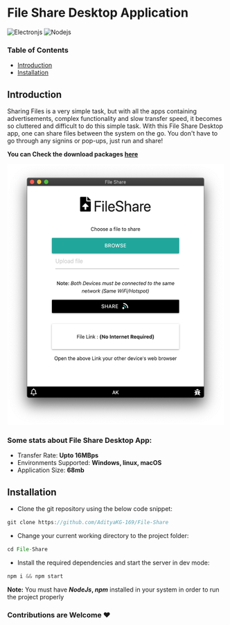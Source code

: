 # File Share Desktop Application

![Electronjs](https://img.shields.io/badge/-Electronjs-47848f?style=flat-square&logo=electron&logoColor=white)
![Nodejs](https://img.shields.io/badge/-Nodejs-339933?style=flat-square&logo=Node.js&logoColor=white)

### Table of Contents  
- [Introduction](https://github.com/AdityaKG-169/File-Share#introduction)
- [Installation](https://github.com/AdityaKG-169/File-Share#installation)

## Introduction
Sharing Files is a very simple task, but with all the apps containing advertisements, complex functionality and slow transfer speed, it becomes so cluttered and difficult to do this simple task.
With this File Share Desktop app, one can share files between the system on the go. You don't have to go through any signins or pop-ups, just run and share!

**You can Check the download packages <a href='https://github.com/AdityaKG-169/File-Share/releases'>here</a>**

<img src='https://github.com/AdityaKG-169/File-Share/blob/master/Screenshot%202020-09-23%20at%201.44.40%20AM.png?raw=true' width="500" height="600"/>

### Some stats about File Share Desktop App:
<ul>
  <li>Transfer Rate: <b>Upto 16MBps</b></li>
  <li>Environments Supported: <b>Windows, linux, macOS</b></li>
  <li>Application Size: <b>68mb</b></li>
</ul>

## Installation

- Clone the git repository using the below code snippet:
```javascript
git clone https://github.com/AdityaKG-169/File-Share
```
- Change your current working directory to the project folder:
```javascript
cd File-Share
```

- Install the required dependencies and start the server in dev mode:
```javascript
npm i && npm start
```

**Note:**
You must have **_NodeJs_, _npm_** installed in your system in order to run the project properly


### Contributions are Welcome :heart:
